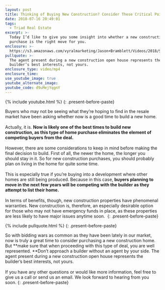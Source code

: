 ```yaml
---
layout: post
title: Thinking of Buying New Construction? Consider These Critical Points
date: 2018-07-16 20:49:01
tags:
  - Triad Real Estate
excerpt: >-
  Today I’d like to give you some insight into whether a new construction home
  purchase is the right move for you.
enclosure: >-
  https://s3.amazonaws.com/vyralmarketing/Jason+Bramblett/Videos/2018/Should+I+Build%253F+-+Jason+Bramblett+Real+Estate.mp4
pullquote: >-
  The agent present during a new construction open house represents the
  builder’s best interests, not yours.
enclosure_type: video/mp4
enclosure_time:
use_youtube_image: true
youtube_alternate_image:
youtube_code: d9uMejYqgnY
---
```


{% include youtube.html %}
{: .present-before-paste}

Buyers who may not be seeing what they’re hoping to find in the resale market have been asking whether now is a good time to build a new home.&nbsp;<br><br>Actually, it is.&nbsp;**Now is likely one of the best times to build new construction, as this type of home purchase eliminates the element of competing buyers from the deal.&nbsp;**<br><br>However, there are some considerations to keep in mind before making the final decision to build. First of all, the newer the home, the longer you should stay in it. So for new construction purchases, you should probably plan on living in the home for quite some time.&nbsp;<br><br>This is especially true if you’re buying into a development where other homes are still being produced. Because in this case,&nbsp;**buyers planning to move in the next few years will be competing with the builder as they attempt to list their home.&nbsp;**<br><br>In terms of benefits, though, new construction properties have phenomenal warranties. New construction is, therefore, an especially desirable option for those who may not have emergency funds in place, as these properties are less likely to have major issues anytime soon.&nbsp;
{: .present-before-paste}

{% include pullquote.html %}
{: .present-before-paste}

So with bidding wars as common as they have been lately in our market, now is truly a great time to consider purchasing a new construction home. But&nbsp;**make sure that when proceeding with this type of deal, you are well represented.&nbsp;**Don’t approach a builder without an agent by your side. The agent present during a new construction open house represents the builder’s best interests, not yours.&nbsp;<br><br>If you have any other questions or would like more information, feel free to give us a call or send us an email. We look forward to hearing from you soon.
{: .present-before-paste}